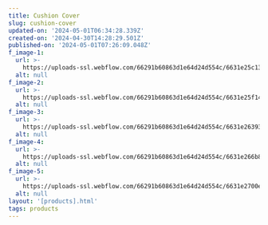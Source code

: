 ```yaml
---
title: Cushion Cover
slug: cushion-cover
updated-on: '2024-05-01T06:34:28.339Z'
created-on: '2024-04-30T14:28:29.501Z'
published-on: '2024-05-01T07:26:09.048Z'
f_image-1:
  url: >-
    https://uploads-ssl.webflow.com/66291b60863d1e64d24d554c/6631e25c1302742f3a53ce5a_DSC6140_08b01b12-b1c2-4cc5-887e-aa57816c6676.webp
  alt: null
f_image-2:
  url: >-
    https://uploads-ssl.webflow.com/66291b60863d1e64d24d554c/6631e25f1402f8eb83dba809_DSC6153_d03bbaf4-e44f-4dd8-ad1d-82d6a52227f2.webp
  alt: null
f_image-3:
  url: >-
    https://uploads-ssl.webflow.com/66291b60863d1e64d24d554c/6631e2639377358b02a1b9a0_images%20(1).jpeg
  alt: null
f_image-4:
  url: >-
    https://uploads-ssl.webflow.com/66291b60863d1e64d24d554c/6631e266b8e04b1c08f574fc_images.jpeg
  alt: null
f_image-5:
  url: >-
    https://uploads-ssl.webflow.com/66291b60863d1e64d24d554c/6631e2700e5e4024a66825ca_pillow-2.webp
  alt: null
layout: '[products].html'
tags: products
---
```



